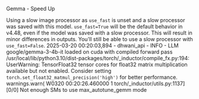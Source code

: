Gemma - Speed Up

Using a slow image processor as `use_fast` is unset and a slow processor was saved with this model. `use_fast=True` will be the default behavior in v4.48, even if the model was saved with a slow processor. This will result in minor differences in outputs. You'll still be able to use a slow processor with `use_fast=False`.
2025-03-20 00:20:03,894 - dhwani_api - INFO - LLM google/gemma-3-4b-it loaded on cuda with compiled forward pass
/usr/local/lib/python3.10/dist-packages/torch/_inductor/compile_fx.py:194: UserWarning: TensorFloat32 tensor cores for float32 matrix multiplication available but not enabled. Consider setting `torch.set_float32_matmul_precision('high')` for better performance.
  warnings.warn(
W0320 00:20:26.460000 1 torch/_inductor/utils.py:1137] [0/0] Not enough SMs to use max_autotune_gemm mode

